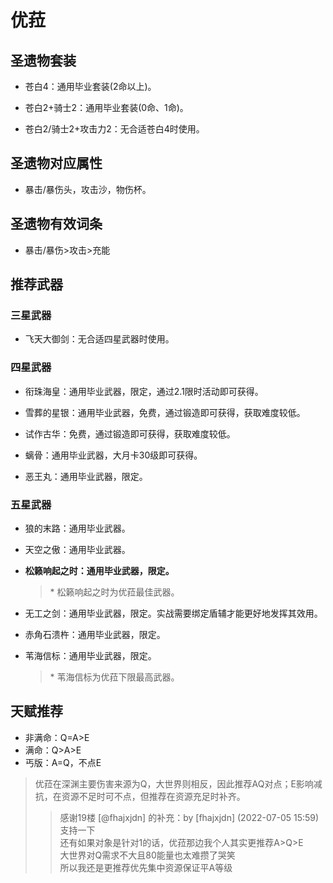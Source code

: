 # 优菈

## 圣遗物套装  

- 苍白4：通用毕业套装(2命以上)。  

- 苍白2+骑士2：通用毕业套装(0命、1命)。  

- 苍白2/骑士2+攻击力2：无合适苍白4时使用。  

## 圣遗物对应属性  

- 暴击/暴伤头，攻击沙，物伤杯。  

## 圣遗物有效词条  

- 暴击/暴伤>攻击>充能  

## 推荐武器  

### 三星武器  

- 飞天大御剑：无合适四星武器时使用。  

### 四星武器  

- 衔珠海皇：通用毕业武器，限定，通过2.1限时活动即可获得。  

- 雪葬的星银：通用毕业武器，免费，通过锻造即可获得，获取难度较低。  

- 试作古华：免费，通过锻造即可获得，获取难度较低。  

- 螭骨：通用毕业武器，大月卡30级即可获得。  

- 恶王丸：通用毕业武器，限定。  

### 五星武器  

- 狼的末路：通用毕业武器。  

- 天空之傲：通用毕业武器。  

- **松籁响起之时：通用毕业武器，限定。**  

  > \* 松籁响起之时为优菈最佳武器。  

- 无工之剑：通用毕业武器，限定。实战需要绑定盾辅才能更好地发挥其效用。  

- 赤角石溃杵：通用毕业武器，限定。  

- 苇海信标：通用毕业武器，限定。  

  > \* 苇海信标为优菈下限最高武器。  

## 天赋推荐  

- 非满命：Q=A>E  
- 满命：Q>A>E  
- 丐版：A=Q，不点E  

> 优菈在深渊主要伤害来源为Q，大世界则相反，因此推荐AQ对点；E影响减抗，在资源不足时可不点，但推荐在资源充足时补齐。  
>> 感谢19楼 [@fhajxjdn] 的补充：by [fhajxjdn] (2022-07-05 15:59) 支持一下  
>> 还有如果对象是针对1的话，优菈那边我个人其实更推荐A>Q>E  
>> 大世界对Q需求不大且80能量也太难攒了哭笑  
>> 所以我还是更推荐优先集中资源保证平A等级
